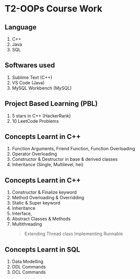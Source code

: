 # T2-OOPs Course Work

## Language
1. C++
2. Java
3. SQL

## Softwares used
1. Sublime Text (C++)
2. VS Code (Java)
3. MySQL Workbench (MySQL)

## Project Based Learning (PBL)
1. 5 stars in C++ (HackerRank)
2. 10 LeetCode Problems 

## Concepts Learnt in C++ 

1. Function Arguments, Friend Function, Function Overloading
2. Operator Overloading
3. Constructor & Destructor in base & derived classes
4. Inheritance (Single, Multilevel, hei)

## Concepts Learnt in C++

1. Constructor & Finalize keyword
2. Method Overloading & Overridding
3. Static & Super keyword 
4. Inheritance
5. Interface, 
6. Abstract Classes & Methods
7. Multithreading 
    > Extending Thread class
    > Implementing Runnable

## Concepts Learnt in SQL
1. Data Modelling 
2. DDL Commands
3. DCL Commands
